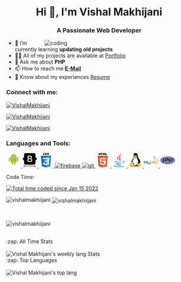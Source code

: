 <h1 align="center">Hi 👋, I'm Vishal Makhijani</h1>
<h3 align="center">A Passionate Web Developer</h3>
<img align="right" alt="coding" width="400" src="https://github.com/vishalmakhiijani/vishalmakhiijani/assets/59371369/070ab99d-cc15-4346-8431-2ef0bb41591b">
<!--<p align="left"> <a href="https://github.com/ryo-ma/github-profile-trophy"><img src="https://github-profile-trophy.vercel.app/?username=vishalmakhiijani" alt="vishalmakhiijani" /></a></p>-->

<!--<p align="left"> <a href="[https://twitter.com/VishaIMakhijani](https://www.linkedin.com/in/vishalmakhijani/)" target="blank"><img src="https://img.shields.io/twitter/follow/VishalMakhijani?logo=twitter&style=for-the-badge" alt="VishalMakhijani" /></a> </p>-->





<!-- 🔭 I’m currently working on [Tasty Tips(Android Application)](https://github.com/vishalkumar456/food-recipe-android-app)-->

- 🌱 I’m currently learning **updating old projects**
- 👨‍💻 All of my projects are available at [Portfolio](https://github.com/vishalmakhiijani?tab=repositories) 
- 💬 Ask me about **PHP**
- 📫 How to reach me **[E-Mail](mailto:vishalmakhijani@proton.me)**
- 📄 Know about my experiences [Resume](https://github.com/vishalmakhiijani/vishalmakhiijani/files/11255445/VishalMakhijani--CV.docx)


<h3 align="left">Connect with me:</h3>
<p align="left">
<!-- <a href="https://twitter.com/VishaIMakhijani" target="blank"><img align="center" src="https://raw.githubusercontent.com/rahuldkjain/github-profile-readme-generator/master/src/images/icons/Social/twitter.svg" alt="VishalMakhijani" height="30" width="40" /></a>
<a href="https://stackoverflow.com/users/12626929" target="blank"><img align="center" src="https://raw.githubusercontent.com/rahuldkjain/github-profile-readme-generator/master/src/images/icons/Social/stack-overflow.svg" alt="12626929" height="30" width="40" /></a>
<a href="https://www.leetcode.com/vishalkumarrr" target="blank"><img align="center" src="https://raw.githubusercontent.com/rahuldkjain/github-profile-readme-generator/master/src/images/icons/Social/leet-code.svg" alt="vishalkumarrr" height="30" width="40" /></a>
<a href="https://www.hackerearth.com/@vishal5379" target="blank"><img align="center" src="https://raw.githubusercontent.com/rahuldkjain/github-profile-readme-generator/master/src/images/icons/Social/hackerearth.svg" alt="@vishal5379" height="30" width="40" /></a>
</p> -->

<p align="left"> <a href="https://www.linkedin.com/in/vishalmakhijani/" target="blank"><img src="https://img.shields.io/badge/VishalMakhijani-0077B5?style=for-the-badge&logo=linkedin&logoColor=white" alt="VishalMakhijani" /></a> </p>
<p align="left"> <a href="mailto:vishalmakhijani@pm.me" target="blank"><img src="https://img.shields.io/badge/vishalmakhijani@proton.me-8B89CC?style=for-the-badge&logo=protonmail&logoColor=white" alt="VishalMakhijani" /></a> </p>
<p align="left"> <a href="mailto:vk562000@gmail.com" target="blank"><img src="https://img.shields.io/badge/vk4562000@gmail.com-D14836?style=for-the-badge&logo=gmail&logoColor=white" alt="VishalMakhijani" /></a> </p>

<h3 align="left">Languages and Tools:</h3>
<p align="left"> <a href="https://developer.android.com" target="_blank" rel="noreferrer"> <img src="https://raw.githubusercontent.com/devicons/devicon/master/icons/android/android-original-wordmark.svg" alt="android" width="40" height="40"/> </a> <a href="https://getbootstrap.com" target="_blank" rel="noreferrer"> <img src="https://raw.githubusercontent.com/devicons/devicon/master/icons/bootstrap/bootstrap-plain-wordmark.svg" alt="bootstrap" width="40" height="40"/> </a> <a href="https://www.w3schools.com/css/" target="_blank" rel="noreferrer"> <img src="https://raw.githubusercontent.com/devicons/devicon/master/icons/css3/css3-original-wordmark.svg" alt="css3" width="40" height="40"/> </a> <a href="https://firebase.google.com/" target="_blank" rel="noreferrer"> <img src="https://www.vectorlogo.zone/logos/firebase/firebase-icon.svg" alt="firebase" width="40" height="40"/> </a> <a href="https://git-scm.com/" target="_blank" rel="noreferrer"> <img src="https://www.vectorlogo.zone/logos/git-scm/git-scm-icon.svg" alt="git" width="40" height="40"/> </a> <a href="https://www.w3.org/html/" target="_blank" rel="noreferrer"> <img src="https://raw.githubusercontent.com/devicons/devicon/master/icons/html5/html5-original-wordmark.svg" alt="html5" width="40" height="40"/> </a> <a href="https://www.java.com" target="_blank" rel="noreferrer"> <img src="https://raw.githubusercontent.com/devicons/devicon/master/icons/java/java-original.svg" alt="java" width="40" height="40"/> </a> <a href="https://www.linux.org/" target="_blank" rel="noreferrer"> <img src="https://raw.githubusercontent.com/devicons/devicon/master/icons/linux/linux-original.svg" alt="linux" width="40" height="40"/> </a> <a href="https://www.mysql.com/" target="_blank" rel="noreferrer"> <img src="https://raw.githubusercontent.com/devicons/devicon/master/icons/mysql/mysql-original-wordmark.svg" alt="mysql" width="40" height="40"/> </a> <a href="https://www.php.net" target="_blank" rel="noreferrer"> <img src="https://raw.githubusercontent.com/devicons/devicon/master/icons/php/php-original.svg" alt="php" width="40" height="40"/> </a> </p>

<p>Code Time:</p>
<a href="https://wakatime.com/@3ca47b62-657a-46e7-942b-50ea09e46467"><img src="https://wakatime.com/badge/user/3ca47b62-657a-46e7-942b-50ea09e46467.svg" alt="Total time coded since Jan 15 2022" /></a> <br/>
<p><img align="left" src="https://github-readme-stats.vercel.app/api/top-langs?username=vishalmakhiijani&show_icons=true&locale=en&layout=compact" alt="vishalmakhiijani" /></p>
<p>&nbsp;<img align="center" src="https://github-readme-stats.vercel.app/api?username=vishalmakhiijani&show_icons=true&locale=en" alt="vishalmakhiijani" /></p>
</br>
<p><img align="center" src="https://github-readme-streak-stats.herokuapp.com/?user=vishalmakhiijani&" alt="vishalmakhiijani" /></p>
<br>
<summary>:zap: All Time Stats </summary></br>
  <img align="left" alt="Vishal Makhijani's weekly lang Stats" src="https://github-readme-stats.vercel.app/api/wakatime?username=vishalmakhiijani" /></br>
<summary>:zap: Top Languages</summary></br>
<img align="left" alt="Vishal Makhijani's top lang" src="https://github-readme-stats.vercel.app/api/top-langs/?username=vishalmakhiijani&layout=compact" /></br>

<!-- OLD README -->
<!--### Hi there, I'm [Vishal Makhijani][website] 👋 
[![Website](https://img.shields.io/website?label=My+Portfolio&style=for-the-badge&url=https%3A%2F%2Fmeetvishalkumar.com)](https://meetvishalkumar.com)
[![Blog](https://img.shields.io/website?label=My%20Personal+Blog&style=for-the-badge&url=https%3A%2F%2Fblog.meetvishalkumar.com)](https://blog.meetvishalkumar.com)

## I'm a Website Developer, and Future Cyber Security Specialist!!


- 🌱 I’m currently learning everything 🤣
- 👯 I’m open to Hire
- 🥅 2022 Goals: Contribute more to Open Source projects
- ⚡ Fun fact: I know it's crazy, but I love to eat Indian Food

### Connect with me:

[<img align="left" alt="meetvishalkumar.com" width="22px" src="https://raw.githubusercontent.com/iconic/open-iconic/master/svg/globe.svg" />][website]

[<img align="left" alt="meetvishalkumar.com | Twitter" width="22px" src="https://cdn.jsdelivr.net/npm/simple-icons@v3/icons/twitter.svg" />][twitter]
[<img align="left" alt="meetvishalkumar.com | LinkedIn" width="22px" src="https://cdn.jsdelivr.net/npm/simple-icons@v3/icons/linkedin.svg" />][linkedin]
[<img align="left" alt="meetvishalkumar.com | Instagram" width="22px" src="https://cdn.jsdelivr.net/npm/simple-icons@v3/icons/instagram.svg" />][instagram]

<br />



<br />
<br />

---


  <summary>:zap: GitHub Stats</summary>

  <img align="left" alt="Vishal Kumar's GitHub Stats" src="https://github-readme-stats.vercel.app/api?username=vishalkumar456&show_icons=true&hide_border=true" />
  <br><br><br><br><br><br><br><br> <br><br>
 <summary>:zap: languages Stats</summary>
  <img align="left" alt="Vishal Kumar's lang Stats" src="https://github-readme-stats.vercel.app/api/top-langs/?username=vishalkumar456&layout=compact" />
    <br><br><br><br><br><br><br><br><br>
 <summary>:zap: Week Stats </summary>
  <img align="left" alt="Vishal Kumar's lang Stats" src="https://github-readme-stats.vercel.app/api/wakatime?username=vishalkumar456" />

<br><br>

[website]: https://meetvishalkumar.com
[twitter]: https://twitter.com/VshalxMakhijani
[instagram]: https://www.instagram.com/vishal_makhijani/
[linkedin]: https://www.linkedin.com/in/vishalxkumar/ -->


